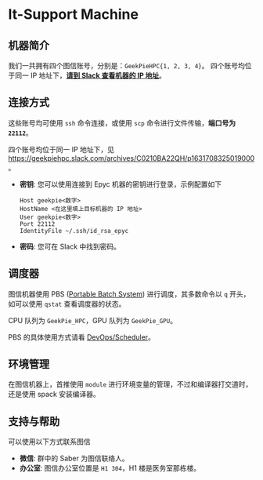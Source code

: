 # It-Support Machine

## 机器简介

我们一共拥有四个图信账号，分别是：`GeekPieHPC{1, 2, 3, 4}`。
四个账号均位于同一 IP 地址下，[**请到 Slack 查看机器的 IP 地址**](https://geekpiehpc.slack.com/archives/C0210BA22QH/p1631708325019000)。

## 连接方式

这些账号均可使用 `ssh` 命令连接，或使用 `scp` 命令进行文件传输，**端口号为 `22112`**。

四个账号均位于同一 IP 地址下，见 <https://geekpiehpc.slack.com/archives/C0210BA22QH/p1631708325019000>。

- **密钥**: 您可以使用连接到 Epyc 机器的密钥进行登录，示例配置如下

  ```sshconfig
  Host geekpie<数字>
  HostName <在这里填上目标机器的 IP 地址>
  User geekpie<数字>
  Port 22112
  IdentityFile ~/.ssh/id_rsa_epyc
  ```

- **密码**: 您可在 Slack 中找到密码。

## 调度器

图信机器使用 PBS ([Portable Batch System](https://en.wikipedia.org/wiki/Portable_Batch_System)) 进行调度，其多数命令以 `q` 开头，如可以使用 `qstat` 查看调度器的状态。

CPU 队列为 `GeekPie_HPC`，GPU 队列为 `GeekPie_GPU`。

PBS 的具体使用方式请看 [DevOps/Scheduler](DevOps/Scheduler.md)。

## 环境管理

在图信机器上，首推使用 `module` 进行环境变量的管理，不过和编译器打交道时，还是使用 spack 安装编译器。

## 支持与帮助

可以使用以下方式联系图信
- **微信**: 群中的 Saber 为图信联络人。
- **办公室**: 图信办公室位置是 `H1 304`，H1 楼是医务室那栋楼。
